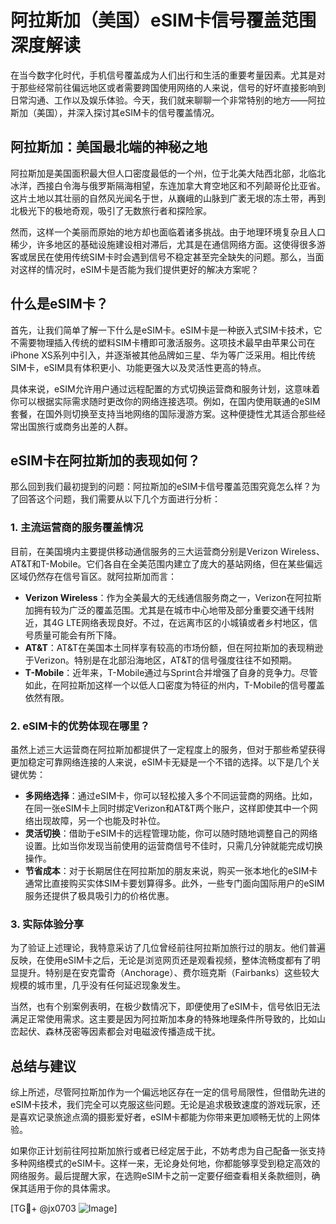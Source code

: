 # 阿拉斯加（美国）eSIM卡信号覆盖范围深度解读

在当今数字化时代，手机信号覆盖成为人们出行和生活的重要考量因素。尤其是对于那些经常前往偏远地区或者需要跨国使用网络的人来说，信号的好坏直接影响到日常沟通、工作以及娱乐体验。今天，我们就来聊聊一个非常特别的地方——阿拉斯加（美国），并深入探讨其eSIM卡的信号覆盖情况。

## 阿拉斯加：美国最北端的神秘之地

阿拉斯加是美国面积最大但人口密度最低的一个州，位于北美大陆西北部，北临北冰洋，西接白令海与俄罗斯隔海相望，东连加拿大育空地区和不列颠哥伦比亚省。这片土地以其壮丽的自然风光闻名于世，从巍峨的山脉到广袤无垠的冻土带，再到北极光下的极地奇观，吸引了无数旅行者和探险家。

然而，这样一个美丽而原始的地方却也面临着诸多挑战。由于地理环境复杂且人口稀少，许多地区的基础设施建设相对滞后，尤其是在通信网络方面。这使得很多游客或居民在使用传统SIM卡时会遇到信号不稳定甚至完全缺失的问题。那么，当面对这样的情况时，eSIM卡是否能为我们提供更好的解决方案呢？

## 什么是eSIM卡？

首先，让我们简单了解一下什么是eSIM卡。eSIM卡是一种嵌入式SIM卡技术，它不需要物理插入传统的塑料SIM卡槽即可激活服务。这项技术最早由苹果公司在iPhone XS系列中引入，并逐渐被其他品牌如三星、华为等广泛采用。相比传统SIM卡，eSIM具有体积更小、功能更强大以及灵活性更高的特点。

具体来说，eSIM允许用户通过远程配置的方式切换运营商和服务计划，这意味着你可以根据实际需求随时更改你的网络连接选项。例如，在国内使用联通的eSIM套餐，在国外则切换至支持当地网络的国际漫游方案。这种便捷性尤其适合那些经常出国旅行或商务出差的人群。

## eSIM卡在阿拉斯加的表现如何？

那么回到我们最初提到的问题：阿拉斯加的eSIM卡信号覆盖范围究竟怎么样？为了回答这个问题，我们需要从以下几个方面进行分析：

### 1. 主流运营商的服务覆盖情况

目前，在美国境内主要提供移动通信服务的三大运营商分别是Verizon Wireless、AT&T和T-Mobile。它们各自在全美范围内建立了庞大的基站网络，但在某些偏远区域仍然存在信号盲区。就阿拉斯加而言：

- **Verizon Wireless**：作为全美最大的无线通信服务商之一，Verizon在阿拉斯加拥有较为广泛的覆盖范围。尤其是在城市中心地带及部分重要交通干线附近，其4G LTE网络表现良好。不过，在远离市区的小城镇或者乡村地区，信号质量可能会有所下降。
- **AT&T**：AT&T在美国本土同样享有较高的市场份额，但在阿拉斯加的表现稍逊于Verizon。特别是在北部沿海地区，AT&T的信号强度往往不如预期。
- **T-Mobile**：近年来，T-Mobile通过与Sprint合并增强了自身的竞争力。尽管如此，在阿拉斯加这样一个以低人口密度为特征的州内，T-Mobile的信号覆盖依然有限。

### 2. eSIM卡的优势体现在哪里？

虽然上述三大运营商在阿拉斯加都提供了一定程度上的服务，但对于那些希望获得更加稳定可靠网络连接的人来说，eSIM卡无疑是一个不错的选择。以下是几个关键优势：

- **多网络选择**：通过eSIM卡，你可以轻松接入多个不同运营商的网络。比如，在同一张eSIM卡上同时绑定Verizon和AT&T两个账户，这样即使其中一个网络出现故障，另一个也能及时补位。
- **灵活切换**：借助于eSIM卡的远程管理功能，你可以随时随地调整自己的网络设置。比如当你发现当前使用的运营商信号不佳时，只需几分钟就能完成切换操作。
- **节省成本**：对于长期居住在阿拉斯加的朋友来说，购买一张本地化的eSIM卡通常比直接购买实体SIM卡要划算得多。此外，一些专门面向国际用户的eSIM服务还提供了极具吸引力的价格优惠。

### 3. 实际体验分享

为了验证上述理论，我特意采访了几位曾经前往阿拉斯加旅行过的朋友。他们普遍反映，在使用eSIM卡之后，无论是浏览网页还是观看视频，整体流畅度都有了明显提升。特别是在安克雷奇（Anchorage）、费尔班克斯（Fairbanks）这些较大规模的城市里，几乎没有任何延迟现象发生。

当然，也有个别案例表明，在极少数情况下，即便使用了eSIM卡，信号依旧无法满足正常使用需求。这主要是因为阿拉斯加本身的特殊地理条件所导致的，比如山峦起伏、森林茂密等因素都会对电磁波传播造成干扰。

## 总结与建议

综上所述，尽管阿拉斯加作为一个偏远地区存在一定的信号局限性，但借助先进的eSIM卡技术，我们完全可以克服这些问题。无论是追求极致速度的游戏玩家，还是喜欢记录旅途点滴的摄影爱好者，eSIM卡都能为你带来更加顺畅无忧的上网体验。

如果你正计划前往阿拉斯加旅行或者已经定居于此，不妨考虑为自己配备一张支持多种网络模式的eSIM卡。这样一来，无论身处何地，你都能够享受到稳定高效的网络服务。最后提醒大家，在选购eSIM卡之前一定要仔细查看相关条款细则，确保其适用于你的具体需求。

[TG💪+ @jx0703 ![Image](https://github.com/user-attachments/assets/dbca1d08-cadb-493c-b0ec-ad6f7a83f270)]